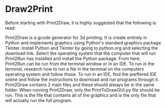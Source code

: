 # Draw2Print

Before starting with Print2Draw, it is highly suggested that the following
is read:

Print2Draw is a gcode generator for 3d printing. It is create entirely in Python
and implements graphics using Python's standard graphics package Tkinter. Install
Python and Tkinter by going to python.org and selecting the download link. Select
the operating system that the computer that will run Print2Run has installed and 
install the Python package. From here, Print2Run can be run from the terminal
window or in an IDE. To run in the terminal, research how to run a file in the
terminal on the computers operating system and follow those. To run in an IDE,
find the preffered IDE online and follow the instructions to download and run
programs through it. Print2Draw contains 2 main files and these should always be
in the same folder. When running Print2Draw, only the PrintToDrawGUI.py file
should be run. This is the file that contains all of the graphics and is the only
file that will actually run the full program.
